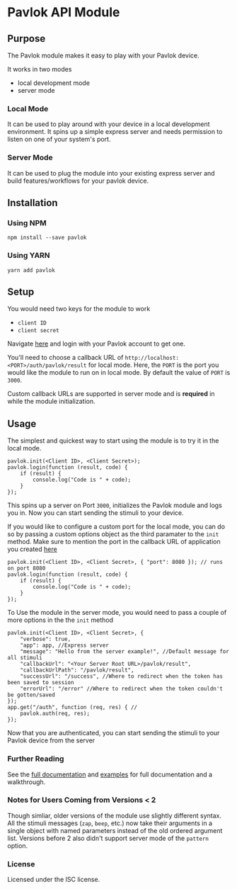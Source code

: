# Pavlok API Module

## Purpose
The Pavlok module makes it easy to play with your Pavlok device.

It works in two modes
- local development mode
- server mode

### Local Mode 

It can be used to play around with your device in a local development environment. It spins up a simple express server and needs permission to listen on one of your system's port.

### Server Mode

It can be used to plug the module into your existing express server and build features/workflows for your pavlok device. 

## Installation

### Using NPM

```
npm install --save pavlok
```

### Using YARN

```
yarn add pavlok
```

## Setup

You would need two keys for the module to work
- `client ID`
- `client secret`

Navigate [here](http://pavlok-mvp.herokuapp.com/oauth/applications) and login with your Pavlok account to get one.

You'll need to choose a callback URL of `http://localhost:<PORT>/auth/pavlok/result` for local mode. Here, the `PORT` is the port you would like the module to run on in local mode. By default the value of `PORT` is `3000`.

Custom callback URLs are supported in server mode and is **required** in while the module initialization.

## Usage

The simplest and quickest way to start using the module is to try it in the local mode.

```
pavlok.init(<Client ID>, <Client Secret>);
pavlok.login(function (result, code) {
	if (result) {
		console.log("Code is " + code);
	}
});
```

This spins up a server on Port `3000`, initializes the Pavlok module and logs you in. Now you can start sending the stimuli to your device.

If you would like to configure a custom port for the local mode, you can do so by passing a custom options object as the third paramater to the `init` method. Make sure to mention the port in the callback URL of application you created [here](http://pavlok-mvp.herokuapp.com/oauth/applications)

```
pavlok.init(<Client ID>, <Client Secret>, { "port": 8080 }); // runs on port 8080
pavlok.login(function (result, code) {
	if (result) {
		console.log("Code is " + code);
	}
});
```

To Use the module in the server mode, you would need to pass a couple of more options in the the `init` method

```
pavlok.init(<Client ID>, <Client Secret>, {
	"verbose": true,
	"app": app, //Express server
	"message": "Hello from the server example!", //Default message for all stimuli
	"callbackUrl": "<Your Server Root URL>/pavlok/result",
	"callbackUrlPath": "/pavlok/result",
	"successUrl": "/success", //Where to redirect when the token has been saved to session
	"errorUrl": "/error" //Where to redirect when the token couldn't be gotten/saved
});
app.get("/auth", function (req, res) { //
	pavlok.auth(req, res);
});
```

Now that you are authenticated, you can start sending the stimuli to your Pavlok device from the server

### Further Reading
See the [full documentation](https://github.com/Behavioral-Technology-Group/Pavlok_Node_Module/wiki) and [examples](https://github.com/Behavioral-Technology-Group/Pavlok-Node-Samples) for full documentation and a walkthrough. 

### Notes for Users Coming from Versions < 2
Though simliar, older versions of the module use slightly different syntax.
All the stimuli messages (`zap`, `beep`, etc.) now take their arguments in a 
single object with named parameters instead of the old ordered argument list.
Versions before 2 also didn't support server mode of the `pattern` option.

### License
Licensed under the ISC license. 
